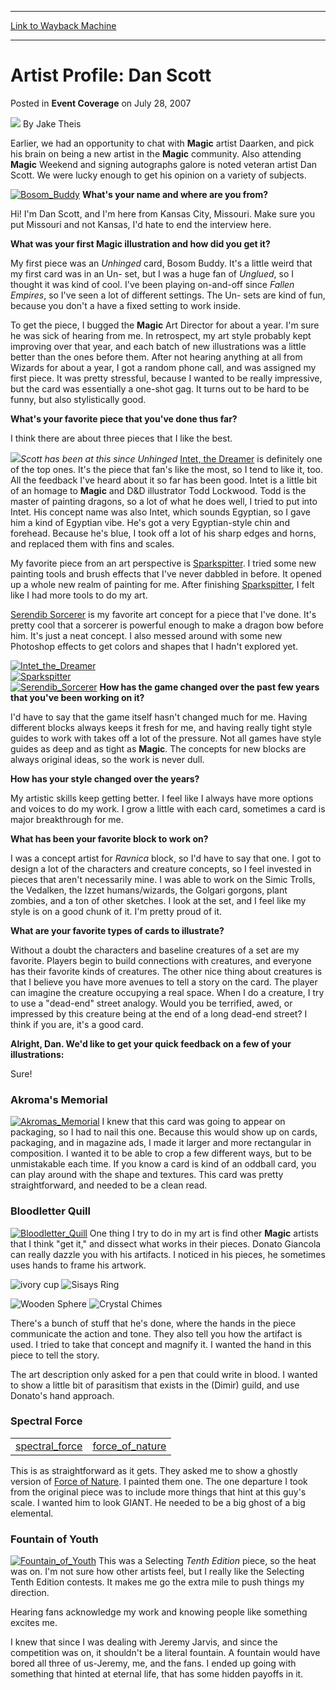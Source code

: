 
---
[Link to Wayback Machine](https://web.archive.org/web/20160912114050/http://magic.wizards.com/en/articles/archive/event-coverage/artist-profile-dan-scott-2007-07-28)

[_metadata_:author]:- "Jake Theis"
[_metadata_:description]:- "&#13; Earlier, we had an opportunity to chat with Magic artist Daarken, and pick his brain on being a new artist in the Magic community. Also attending Magic Weekend and signing autographs galore is noted veteran artist Dan Scott. We were lucky enough to get his opinion on a variety of subjects."
[_metadata_:generator]:- "Drupal 7 (http://drupal.org)"
[_metadata_:node]:- "586596"
[_metadata_:publish_date]:- "2007-07-28"
[_metadata_:source]:- "div-main-content"
[_metadata_:title]:- "Artist Profile: Dan Scott"
[_metadata_:wayback_capture_timestamp]:- "2016-09-12 11:40:50"
[_metadata_:wayback_raw_url]:- "https://web.archive.org/web/20160912114050id_/http://magic.wizards.com/en/articles/archive/event-coverage/artist-profile-dan-scott-2007-07-28"
[_metadata_:wayback_url]:- "http://magic.wizards.com/en/articles/archive/event-coverage/artist-profile-dan-scott-2007-07-28"
---


Artist Profile: Dan Scott
=========================



 Posted in **Event Coverage**
 on July 28, 2007 






![](https://web.archive.org/web/20171223180924im_/https://magic.wizards.com/sites/mtg/files/styles/auth_small/public/images/person/authorpic_JakeTheis.jpg?itok=YxU81mwG)
By Jake Theis












Earlier, we had an opportunity to chat with **Magic** artist Daarken, and pick his brain on being a new artist in the **Magic** community. Also attending **Magic** Weekend and signing autographs galore is noted veteran artist Dan Scott. We were lucky enough to get his opinion on a variety of subjects.


[![Bosom_Buddy](http://www.wizards.com/magic/images/cardart/UNH/Bosom_Buddy.jpg)](http://gatherer.wizards.com/Pages/Card/Details.aspx?&name=Bosom%2BBuddy)
**What's your name and where are you from?**  

Hi! I'm Dan Scott, and I'm here from Kansas City, Missouri. Make sure you put Missouri and not Kansas, I'd hate to end the interview here.


**What was your first Magic illustration and how did you get it?**  

My first piece was an *Unhinged* card, Bosom Buddy. It's a little weird that my first card was in an Un- set, but I was a huge fan of *Unglued*, so I thought it was kind of cool. I've been playing on-and-off since *Fallen Empires*, so I've seen a lot of different settings. The Un- sets are kind of fun, because you don't a have a fixed setting to work inside.


To get the piece, I bugged the **Magic** Art Director for about a year. I'm sure he was sick of hearing from me. In retrospect, my art style probably kept improving over that year, and each batch of new illustrations was a little better than the ones before them. After not hearing anything at all from Wizards for about a year, I got a random phone call, and was assigned my first piece. It was pretty stressful, because I wanted to be really impressive, but the card was essentially a one-shot gag. It turns out to be hard to be funny, but also stylistically good.


**What's your favorite piece that you've done thus far?**  

I think there are about three pieces that I like the best.


![](https://media.magic.wizards.com/image_legacy_migration/sideboard/images/usnat07/scott.jpg)*Scott has been at this since Unhinged*
[Intet, the Dreamer](http://gatherer.wizards.com/Pages/Card/Details.aspx?name=Intet%2C+the+Dreamer) is definitely one of the top ones. It's the piece that fan's like the most, so I tend to like it, too. All the feedback I've heard about it so far has been good. Intet is a little bit of an homage to **Magic** and D&D illustrator Todd Lockwood. Todd is the master of painting dragons, so a lot of what he does well, I tried to put into Intet. His concept name was also Intet, which sounds Egyptian, so I gave him a kind of Egyptian vibe. He's got a very Egyptian-style chin and forehead. Because he's blue, I took off a lot of his sharp edges and horns, and replaced them with fins and scales.


My favorite piece from an art perspective is [Sparkspitter](http://gatherer.wizards.com/Pages/Card/Details.aspx?name=Sparkspitter). I tried some new painting tools and brush effects that I've never dabbled in before. It opened up a whole new realm of painting for me. After finishing [Sparkspitter](http://gatherer.wizards.com/Pages/Card/Details.aspx?name=Sparkspitter), I felt like I had more tools to do my art.


[Serendib Sorcerer](http://gatherer.wizards.com/Pages/Card/Details.aspx?name=Serendib+Sorcerer) is my favorite art concept for a piece that I've done. It's pretty cool that a sorcerer is powerful enough to make a dragon bow before him. It's just a neat concept. I also messed around with some new Photoshop effects to get colors and shapes that I hadn't explored yet.


[![Intet_the_Dreamer](https://media.magic.wizards.com/image_legacy_migration/sideboard/images/usnat07/Intet_the_Dreamer.jpg)](http://gatherer.wizards.com/Pages/Card/Details.aspx?&name=Intet%252C%2BThe%2BDreamer)  
[![Sparkspitter](https://media.magic.wizards.com/image_legacy_migration/sideboard/images/usnat07/Sparkspitter.jpg)](http://gatherer.wizards.com/Pages/Card/Details.aspx?&name=Sparkspitter)  
[![Serendib_Sorcerer](https://media.magic.wizards.com/image_legacy_migration/sideboard/images/usnat07/Serendib_Sorcerer.jpg)](http://gatherer.wizards.com/Pages/Card/Details.aspx?&name=Serendib%2BSorcerer)
**How has the game changed over the past few years that you've been working on it?**  

I'd have to say that the game itself hasn't changed much for me. Having different blocks always keeps it fresh for me, and having really tight style guides to work with takes off a lot of the pressure. Not all games have style guides as deep and as tight as **Magic**. The concepts for new blocks are always original ideas, so the work is never dull.


**How has your style changed over the years?**  

My artistic skills keep getting better. I feel like I always have more options and voices to do my work. I grow a little with each card, sometimes a card is major breakthrough for me.


**What has been your favorite block to work on?**  

I was a concept artist for *Ravnica* block, so I'd have to say that one. I got to design a lot of the characters and creature concepts, so I feel invested in pieces that aren't necessarily mine. I was able to work on the Simic Trolls, the Vedalken, the Izzet humans/wizards, the Golgari gorgons, plant zombies, and a ton of other sketches. I look at the set, and I feel like my style is on a good chunk of it. I'm pretty proud of it.


**What are your favorite types of cards to illustrate?**  

Without a doubt the characters and baseline creatures of a set are my favorite. Players begin to build connections with creatures, and everyone has their favorite kinds of creatures. The other nice thing about creatures is that I believe you have more avenues to tell a story on the card. The player can imagine the creature occupying a real space. When I do a creature, I try to use a "dead-end" street analogy. Would you be terrified, awed, or impressed by this creature being at the end of a long dead-end street? I think if you are, it's a good card.


**Alright, Dan. We'd like to get your quick feedback on a few of your illustrations:**


Sure!


### Akroma's Memorial


[![Akromas_Memorial](https://media.magic.wizards.com/image_legacy_migration/sideboard/images/usnat07/Akromas_Memorial.jpg)](http://gatherer.wizards.com/Pages/Card/Details.aspx?&name=Akroma%2527s%2BMemorial)
I knew that this card was going to appear on packaging, so I had to nail this one. Because this would show up on cards, packaging, and in magazine ads, I made it larger and more rectangular in composition. I wanted it to be able to crop a few different ways, but to be unmistakable each time. If you know a card is kind of an oddball card, you can play around with the shape and textures. This card was pretty straightforward, and needed to be a clean read.


### Bloodletter Quill


[![Bloodletter_Quill](https://media.magic.wizards.com/image_legacy_migration/sideboard/images/usnat07/Bloodletter_Quill.jpg)](http://gatherer.wizards.com/Pages/Card/Details.aspx?&name=Bloodletter%2BQuill)
One thing I try to do in my art is find other **Magic** artists that I think "get it," and dissect what works in their pieces. Donato Giancola can really dazzle you with his artifacts. I noticed in his pieces, he sometimes uses hands to frame his artwork.



![ivory cup](http://gatherer.wizards.com/Handlers/Image.ashx?type=card&name=Ivory+Cup)
![Sisays Ring](http://gatherer.wizards.com/Handlers/Image.ashx?type=card&name=Sisays+Ring)


![Wooden Sphere](http://gatherer.wizards.com/Handlers/Image.ashx?type=card&name=Wooden+Sphere)
![Crystal Chimes](http://gatherer.wizards.com/Handlers/Image.ashx?type=card&name=Crystal+Chimes)

There's a bunch of stuff that he's done, where the hands in the piece communicate the action and tone. They also tell you how the artifact is used. I tried to take that concept and magnify it. I wanted the hand in this piece to tell the story.


The art description only asked for a pen that could write in blood. I wanted to show a little bit of parasitism that exists in the (Dimir) guild, and use Donato's hand approach.


### Spectral Force




|  |  |
| --- | --- |
| [spectral_force](http://gatherer.wizards.com/Pages/Card/Details.aspx?&name=spectral%2Bforce) | [force_of_nature](http://gatherer.wizards.com/Pages/Card/Details.aspx?&name=force%2Bof%2Bnature) |

This is as straightforward as it gets. They asked me to show a ghostly version of [Force of Nature](http://gatherer.wizards.com/Pages/Card/Details.aspx?name=Force+of+Nature). I painted them one. The one departure I took from the original piece was to include more things that hint at this guy's scale. I wanted him to look GIANT. He needed to be a big ghost of a big elemental.


### Fountain of Youth


[![Fountain_of_Youth](https://media.magic.wizards.com/image_legacy_migration/sideboard/images/usnat07/Fountain_of_Youth.jpg)](http://gatherer.wizards.com/Pages/Card/Details.aspx?&name=Fountain%2Bof%2BYouth)
This was a Selecting *Tenth Edition* piece, so the heat was on. I'm not sure how other artists feel, but I really like the Selecting Tenth Edition contests. It makes me go the extra mile to push things my direction.


Hearing fans acknowledge my work and knowing people like something excites me.


I knew that since I was dealing with Jeremy Jarvis, and since the competition was on, it shouldn't be a literal fountain. A fountain would have bored all three of us-Jeremy, me, and the fans. I ended up going with something that hinted at eternal life, that has some hidden payoffs in it.








